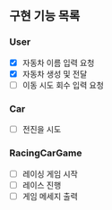 ## 구현 기능 목록
### User
- [x] 자동차 이름 입력 요청
- [x] 자동차 생성 및 전달
- [ ] 이동 시도 회수 입력 요청

### Car
- [ ] 전진을 시도

### RacingCarGame
- [ ] 레이싱 게임 시작
- [ ] 레이스 진행
- [ ] 게임 메세지 출력